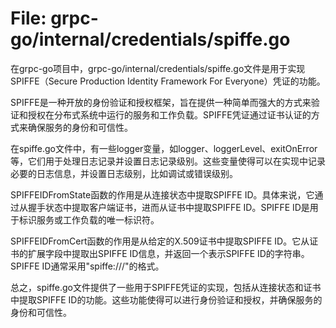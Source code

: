 # File: grpc-go/internal/credentials/spiffe.go

在grpc-go项目中，grpc-go/internal/credentials/spiffe.go文件是用于实现SPIFFE（Secure Production Identity Framework For Everyone）凭证的功能。

SPIFFE是一种开放的身份验证和授权框架，旨在提供一种简单而强大的方式来验证和授权在分布式系统中运行的服务和工作负载。SPIFFE凭证通过证书认证的方式来确保服务的身份和可信性。

在spiffe.go文件中，有一些logger变量，如logger、loggerLevel、exitOnError等，它们用于处理日志记录并设置日志记录级别。这些变量使得可以在实现中记录必要的日志信息，并设置日志级别，比如调试或错误级别。

SPIFFEIDFromState函数的作用是从连接状态中提取SPIFFE ID。具体来说，它通过从握手状态中提取客户端证书，进而从证书中提取SPIFFE ID。SPIFFE ID是用于标识服务或工作负载的唯一标识符。

SPIFFEIDFromCert函数的作用是从给定的X.509证书中提取SPIFFE ID。它从证书的扩展字段中提取出SPIFFE ID信息，并返回一个表示SPIFFE ID的字符串。SPIFFE ID通常采用"spiffe://<trust domain>/<path>"的格式。

总之，spiffe.go文件提供了一些用于SPIFFE凭证的实现，包括从连接状态和证书中提取SPIFFE ID的功能。这些功能使得可以进行身份验证和授权，并确保服务的身份和可信性。

